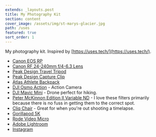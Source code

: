 ```yaml
---
extends: _layouts.post
title: My Photography Kit
section: content
cover_image: /assets/img/st-marys-glacier.jpg
path: /uses
featured: true
sort_order: 1
---
```


My photography kit. Inspired by [https://uses.tech/](https://uses.tech/).

- [Canon EOS RP](https://shop.usa.canon.com/shop/en/catalog/eos-rp-body)
- [Canon RF 24-240mm f/4-6.3 Lens](https://www.bhphotovideo.com/c/product/1490987-REG/canon_ca24240rf_rf_24_240mm_f_4_6_3_is.html)
- [Peak Design Travel Tripod](https://www.peakdesign.com/pages/travel-tripod)
- [Peak Design Capture Clip](https://www.peakdesign.com/products/capture)
- [Atlas Athlete Backpack](https://atlaspacks.com/products/pick-your-pack?variant=32705904967762)
- [DJI Osmo Action](https://www.dji.com/why-osmo-action) - Action Camera
- [DJI Mavic Mini](https://www.dji.com/mavic-mini) - Drone perfect for hiking.
- [Peter McKinnon Edition II Variable ND](https://www.polarprofilters.com/products/pmvnd-edii?variant=32789908750420) - I love these filters primarily because there is no fuss in getting them to the correct spot.
- [Cliq Chair](https://www.cliqproducts.com/products/cliq-chair) - Great for when you're out shooting a timelapse.
- [Gorillapod 5K](https://joby.com/us-en/gorillapod-5k-jb01508-config/)
- [Rode Video Micro](https://www.rode.com/microphones/videomicro)
- [Adobe Lightroom](https://www.adobe.com/products/photoshop-lightroom.html)
- [Instagram](https://www.instagram.com/dholloran85/)
